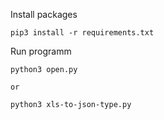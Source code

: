 Install packages
```console
pip3 install -r requirements.txt
```

Run programm
```console
python3 open.py

or 

python3 xls-to-json-type.py
```
